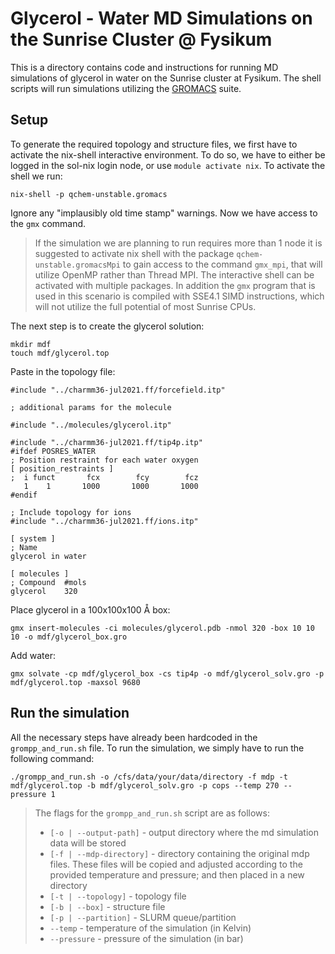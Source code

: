 
# Glycerol - Water MD Simulations on the Sunrise Cluster @ Fysikum

This is a directory contains code and instructions for running MD simulations of glycerol in water on the Sunrise cluster at Fysikum. The shell scripts will run simulations utilizing the [GROMACS](https://manual.gromacs.org/2023/) suite.

## Setup

To generate the required topology and structure files, we first have to activate the nix-shell interactive environment. To do so, we have to either be logged in the sol-nix login node, or use `module activate nix`. To activate the shell we run:

```shell
nix-shell -p qchem-unstable.gromacs
```

Ignore any "implausibly old time stamp" warnings. Now we have access to the `gmx` command.

> If the simulation we are planning to run requires more than 1 node it is suggested to activate nix shell with the package `qchem-unstable.gromacsMpi` to gain access to the command `gmx_mpi`, that will utilize OpenMP rather than Thread MPI. The interactive shell can be activated with multiple packages. In addition the `gmx` program that is used in this scenario is compiled with SSE4.1 SIMD instructions, which will not utilize the full potential of most Sunrise CPUs.

The next step is to create the glycerol solution:

```shell
mkdir mdf
touch mdf/glycerol.top
```

Paste in the topology file:

```text
#include "../charmm36-jul2021.ff/forcefield.itp"

; additional params for the molecule

#include "../molecules/glycerol.itp"

#include "../charmm36-jul2021.ff/tip4p.itp"
#ifdef POSRES_WATER
; Position restraint for each water oxygen
[ position_restraints ]
;  i funct		 fcx		fcy		   fcz
   1	1		1000	   1000		  1000
#endif

; Include topology for ions
#include "../charmm36-jul2021.ff/ions.itp"

[ system ]
; Name
glycerol in water

[ molecules ]
; Compound  #mols
glycerol    320
```

Place glycerol in a 100x100x100 Å box:

```shell
gmx insert-molecules -ci molecules/glycerol.pdb -nmol 320 -box 10 10 10 -o mdf/glycerol_box.gro
```

Add water:

```shell
gmx solvate -cp mdf/glycerol_box -cs tip4p -o mdf/glycerol_solv.gro -p mdf/glycerol.top -maxsol 9680
```

## Run the simulation

All the necessary steps have already been hardcoded in the `grompp_and_run.sh` file. To run the simulation, we simply have to run the following command:

```shell
./grompp_and_run.sh -o /cfs/data/your/data/directory -f mdp -t mdf/glycerol.top -b mdf/glycerol_solv.gro -p cops --temp 270 --pressure 1
```

> The flags for the `grompp_and_run.sh` script are as follows:
>
> - `[-o | --output-path]` - output directory where the md simulation data will be stored
> - `[-f | --mdp-directory]` - directory containing the original mdp files. These files will be copied and adjusted according to the provided temperature and pressure; and then placed in a new directory
> - `[-t | --topology]` - topology file
> - `[-b | --box]` - structure file
> - `[-p | --partition]` - SLURM queue/partition
> - `--temp` - temperature of the simulation (in Kelvin)
> - `--pressure` - pressure of the simulation (in bar)
>
